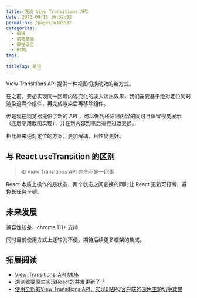 ```yaml
---
title: 浅谈 View Transitions API
date: 2023-09-15 16:52:52
permalink: /pages/63d958/
categories: 
  - 前端
  - 前端基础
  - 编程语言
  - HTML
tags: 
  - 
titleTag: 笔记
---
```

View Transitions API 提供一种视图切换动效的新方式。

在之前，要想实现同一区域内容变化的淡入淡出效果，我们需要基于绝对定位同时渲染这两个组件，再完成渲染后再移除组件。

但是现在浏览器提供了新的 API ，可以做到移除旧内容的同时且保留视觉展示（底层采用截图实现），并在新内容到来后进行过渡变换。

相比原来绝对定位的方案，更加解耦，且性能更好。

## 与 React useTransition 的区别

> 和 View Transitions API 完全不是一回事

React 本质上操作的是状态，两个状态之间变换的同时让 React 更新可打断，避免长任务卡顿。

## 未来发展

兼容性较差，chrome 111+ 支持

同时目前使用方式上还较为不便，期待后续更多框架的集成。

## 拓展阅读

- [View_Transitions_API MDN](https://developer.mozilla.org/en-US/docs/Web/API/View_Transitions_API)
- [浏览器要原生实现React的并发更新了？](https://juejin.cn/post/7270902621065412664)
- [使用全新的View Transitions API，实现B站PC客户端的深色主题切换效果](https://juejin.cn/post/7207810396420325413)